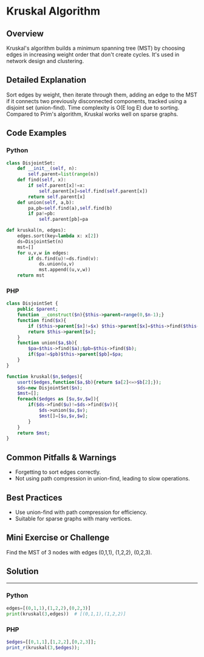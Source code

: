 # Kruskal Algorithm

## Overview
Kruskal's algorithm builds a minimum spanning tree (MST) by choosing edges in increasing weight order that don't create cycles. It's used in network design and clustering.

## Detailed Explanation
Sort edges by weight, then iterate through them, adding an edge to the MST if it connects two previously disconnected components, tracked using a disjoint set (union-find). Time complexity is O(E log E) due to sorting. Compared to Prim's algorithm, Kruskal works well on sparse graphs.

## Code Examples
### Python
```python
class DisjointSet:
    def __init__(self, n):
        self.parent=list(range(n))
    def find(self, x):
        if self.parent[x]!=x:
            self.parent[x]=self.find(self.parent[x])
        return self.parent[x]
    def union(self, a,b):
        pa,pb=self.find(a),self.find(b)
        if pa!=pb:
            self.parent[pb]=pa

def kruskal(n, edges):
    edges.sort(key=lambda x: x[2])
    ds=DisjointSet(n)
    mst=[]
    for u,v,w in edges:
        if ds.find(u)!=ds.find(v):
            ds.union(u,v)
            mst.append((u,v,w))
    return mst
```

### PHP
```php
class DisjointSet {
    public $parent;
    function __construct($n){$this->parent=range(0,$n-1);}    
    function find($x){
        if ($this->parent[$x]!=$x) $this->parent[$x]=$this->find($this->parent[$x]);
        return $this->parent[$x];
    }
    function union($a,$b){
        $pa=$this->find($a);$pb=$this->find($b);
        if($pa!=$pb)$this->parent[$pb]=$pa;
    }
}

function kruskal($n,$edges){
    usort($edges,function($a,$b){return $a[2]<=>$b[2];});
    $ds=new DisjointSet($n);
    $mst=[];
    foreach($edges as [$u,$v,$w]){
        if($ds->find($u)!=$ds->find($v)){
            $ds->union($u,$v);
            $mst[]=[$u,$v,$w];
        }
    }
    return $mst;
}
```

## Common Pitfalls & Warnings
- Forgetting to sort edges correctly.
- Not using path compression in union-find, leading to slow operations.

## Best Practices
- Use union-find with path compression for efficiency.
- Suitable for sparse graphs with many vertices.

## Mini Exercise or Challenge
Find the MST of 3 nodes with edges (0,1,1), (1,2,2), (0,2,3).

## Solution
---
### Python
```python
edges=[(0,1,1),(1,2,2),(0,2,3)]
print(kruskal(3,edges))  # [(0,1,1),(1,2,2)]
```
### PHP
```php
$edges=[[0,1,1],[1,2,2],[0,2,3]];
print_r(kruskal(3,$edges));
```
